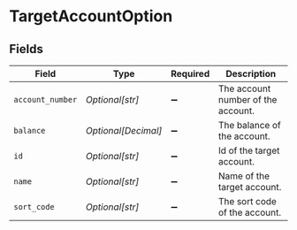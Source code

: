 # TargetAccountOption


## Fields

| Field                              | Type                               | Required                           | Description                        |
| ---------------------------------- | ---------------------------------- | ---------------------------------- | ---------------------------------- |
| `account_number`                   | *Optional[str]*                    | :heavy_minus_sign:                 | The account number of the account. |
| `balance`                          | *Optional[Decimal]*                | :heavy_minus_sign:                 | The balance of the account.        |
| `id`                               | *Optional[str]*                    | :heavy_minus_sign:                 | Id of the target account.          |
| `name`                             | *Optional[str]*                    | :heavy_minus_sign:                 | Name of the target account.        |
| `sort_code`                        | *Optional[str]*                    | :heavy_minus_sign:                 | The sort code of the account.      |